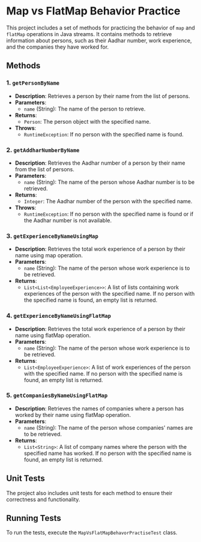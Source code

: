 # Map vs FlatMap Behavior Practice

This project includes a set of methods for practicing the behavior of `map` and `flatMap` operations in Java streams. It contains methods to retrieve information about persons, such as their Aadhar number, work experience, and the companies they have worked for.

## Methods

### 1. `getPersonByName`

- **Description**: Retrieves a person by their name from the list of persons.
- **Parameters**:
    - `name` (String): The name of the person to retrieve.
- **Returns**:
    - `Person`: The person object with the specified name.
- **Throws**:
    - `RuntimeException`: If no person with the specified name is found.

### 2. `getAddharNumberByName`

- **Description**: Retrieves the Aadhar number of a person by their name from the list of persons.
- **Parameters**:
    - `name` (String): The name of the person whose Aadhar number is to be retrieved.
- **Returns**:
    - `Integer`: The Aadhar number of the person with the specified name.
- **Throws**:
    - `RuntimeException`: If no person with the specified name is found or if the Aadhar number is not available.

### 3. `getExperienceByNameUsingMap`

- **Description**: Retrieves the total work experience of a person by their name using map operation.
- **Parameters**:
    - `name` (String): The name of the person whose work experience is to be retrieved.
- **Returns**:
    - `List<List<EmployeeExperience>>`: A list of lists containing work experiences of the person with the specified name. If no person with the specified name is found, an empty list is returned.

### 4. `getExperienceByNameUsingFlatMap`

- **Description**: Retrieves the total work experience of a person by their name using flatMap operation.
- **Parameters**:
    - `name` (String): The name of the person whose work experience is to be retrieved.
- **Returns**:
    - `List<EmployeeExperience>`: A list of work experiences of the person with the specified name. If no person with the specified name is found, an empty list is returned.

### 5. `getCompaniesByNameUsingFlatMap`

- **Description**: Retrieves the names of companies where a person has worked by their name using flatMap operation.
- **Parameters**:
    - `name` (String): The name of the person whose companies' names are to be retrieved.
- **Returns**:
    - `List<String>`: A list of company names where the person with the specified name has worked. If no person with the specified name is found, an empty list is returned.

## Unit Tests

The project also includes unit tests for each method to ensure their correctness and functionality.

## Running Tests

To run the tests, execute the `MapVsFlatMapBehavorPractiseTest` class.

